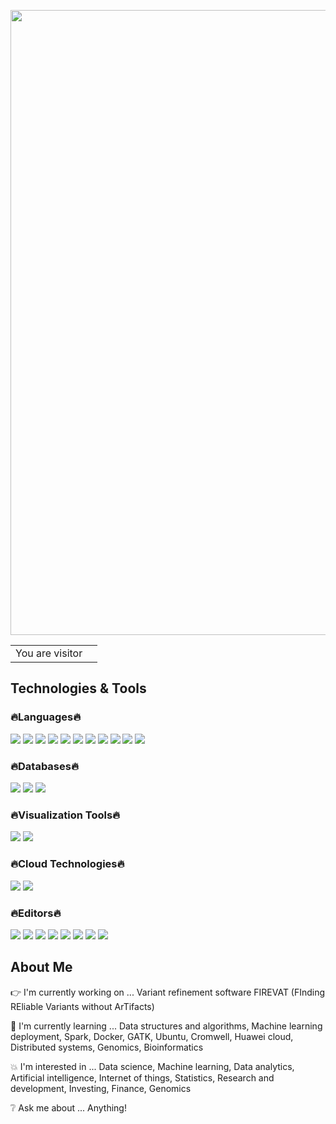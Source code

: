 <p align="center">
  <img src="https://user-images.githubusercontent.com/45563371/88962170-a585ce00-d2d8-11ea-8b71-3c014f8925d8.gif" width="1000"/>
</p>

<table>
  <tr>
    <td>You are visitor</td>
    <td><img src="https://profile-counter.glitch.me/denistanjingyu/count.svg" alt="" /></td>
  </tr>
</table>

## Technologies & Tools

### :fire:Languages:fire:
![](https://img.shields.io/badge/Code-Python-informational?style=plastic&logo=Python&logoColor=white&color=ff69b4)
![](https://img.shields.io/badge/Code-R-informational?style=plastic&logo=R&logoColor=white&color=ff69b4)
![](https://img.shields.io/badge/Code-SQL-informational?style=plastic&logo=MySQL&logoColor=white&color=ff69b4)
![](https://img.shields.io/badge/Code-Scala-informational?style=plastic&logo=Scala&logoColor=white&color=ff69b4)
![](https://img.shields.io/badge/Code-C-informational?style=plastic&logo=C&logoColor=white&color=ff69b4)
![](https://img.shields.io/badge/Code-C++-informational?style=plastic&logo=c%2B%2B&logoColor=white&color=ff69b4)
![](https://img.shields.io/badge/Code-Octave-informational?style=plastic&logo=Octave&logoColor=white&color=ff69b4)
![](https://img.shields.io/badge/Code-MATLAB-informational?style=plastic&logo=Octave&logoColor=white&color=ff69b4)
![](https://img.shields.io/badge/Code-HTML-informational?style=plastic&logo=HTML5&logoColor=white&color=ff69b4)
![](https://img.shields.io/badge/Code-CSS-informational?style=plastic&logo=CSS3&logoColor=white&color=ff69b4)
![](https://img.shields.io/badge/Code-JavaScript-informational?style=plastic&logo=JavaScript&logoColor=white&color=ff69b4)

### :fire:Databases:fire:
![](https://img.shields.io/badge/Database-MySQL-informational?style=plastic&logo=MySQL&logoColor=white&color=ff69b4)
![](https://img.shields.io/badge/Database-MongoDB-informational?style=plastic&logo=MongoDB&logoColor=white&color=ff69b4)
![](https://img.shields.io/badge/Database-Microsoft_Access-informational?style=plastic&logo=Microsoft-Access&logoColor=white&color=ff69b4)

### :fire:Visualization Tools:fire:
![](https://img.shields.io/badge/Visualization_Tools-Tableau-informational?style=plastic&logo=Tableau&logoColor=white&color=ff69b4)
![](https://img.shields.io/badge/Visualization_Tools-Power_BI-informational?style=plastic&logo=Power-BI&logoColor=white&color=ff69b4)

### :fire:Cloud Technologies:fire:
![](https://img.shields.io/badge/Cloud-Amazon_Web_Services-informational?style=plastic&logo=Amazon-AWS&logoColor=white&color=ff69b4)
![](https://img.shields.io/badge/Cloud-Huawei_Cloud-informational?style=plastic&logo=Huawei&logoColor=white&color=ff69b4)

### :fire:Editors:fire:
![](https://img.shields.io/badge/Editor-PyCharm-informational?style=plastic&logo=PyCharm&logoColor=white&color=ff69b4)
![](https://img.shields.io/badge/Editor-Spyder-informational?style=plastic&logo=Spyder-IDE&logoColor=white&color=ff69b4)
![](https://img.shields.io/badge/Editor-RStudio-informational?style=plastic&logo=RStudio&logoColor=white&color=ff69b4)
![](https://img.shields.io/badge/Editor-Visual_Studio-informational?style=plastic&logo=Visual-Studio&logoColor=white&color=ff69b4)
![](https://img.shields.io/badge/Editor-Visual_Studio_Code-informational?style=plastic&logo=Visual-Studio-Code&logoColor=white&color=ff69b4)
![](https://img.shields.io/badge/Editor-IntelliJ_IDEA-informational?style=plastic&logo=IntelliJ-IDEA&logoColor=white&color=ff69b4)
![](https://img.shields.io/badge/Editor-Atom-informational?style=plastic&logo=Atom&logoColor=white&color=ff69b4)
![](https://img.shields.io/badge/Editor-Sublime_Text-informational?style=plastic&logo=Sublime-Text&logoColor=white&color=ff69b4)

## About Me

:point_right: I'm currently working on ... Variant refinement software FIREVAT (FInding REliable Variants without ArTifacts)

:information_desk_person: I'm currently learning ... Data structures and algorithms, Machine learning deployment, Spark, Docker, GATK, Ubuntu, Cromwell, Huawei cloud, Distributed systems, Genomics, Bioinformatics

:boom: I'm interested in ... Data science, Machine learning, Data analytics, Artificial intelligence, Internet of things, Statistics, Research and development, Investing, Finance,  Genomics

:grey_question: Ask me about ... Anything!
